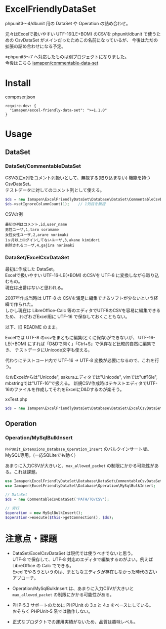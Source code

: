 ExcelFriendlyDataSet
===============

phpunit3～4/dbunit 用の DataSet や Operation の詰め合わせ。

元々はExcelで扱いやすい UTF-16(LE+BOM) のCSVを phpunit/dbunit で使うための CsvDataSet がメインだったためこの名前になっているが、
今後はただの拡張の詰め合わせになる予定。

※phpunit5～7 へ対応したものは別プロジェクトになりました。  
今後はこちら [iamapen/commentable-data-set](https://packagist.org/packages/iamapen/commentable-data-set)


Install
=======


composer.json

    require-dev: {
      "iamapen/excel-friendly-data-set": ">=1.1.0"
    }

Usage
=====

## DataSet

### DataSet/CommentableDataSet
CSVの左n列をコメント列扱いとして、無視する(取り込まない) 機能を持つ CsvDataSet。  
テストデータに対してのコメント列として使える。

```php
$ds = new Iamapen\ExcelFriendlyDataSet\Database\DataSet\CommentableCsvDataSet(",");
$ds->setIgnoreColumnCount(1);    // 1列目を無視
```

CSVの例
```csv
最初の列はコメント,id,user_name
男性ユーザ,1,taro soramame
女性女性ユーザ,2,arare norimaki
1ヶ月以上ログインしてないユーザ,3,akane kimidori
削除されるユーザ,4,gajira norimaki
```


### DataSet/ExcelCsvDataSet

最初に作成した DataSet。  
Excelで扱いやすい UTF-16-LE(+BOM) のCSVを UTF-8 に変換しながら取り込むもの。  
現在は出番はないと思われる。

2007年作成当時は UTF-8 の CSVを満足に編集できるソフトが少ないという経緯で作られた。  
しかし現在は LibreOffice-Calc 等のエディタでUTF8のCSVを容易に編集できるため、
わざわざExcel用に UTF-16 で保存しておくこともない。


以下、旧 README のまま。

Excelでは UTF-8 のcsvをまともに編集(とくに保存)ができないが、
UTF-16-LE(+BOM) にすれば「D&Dで開く」「Ctrl+S」で保存など比較的自然に編集でき、
テストデータにUnicode文字も使える。

代わりにテストコード内で UTF-16 -> UTF-8 変換が必要になるので、これを行う。


なおExcelからは"Unicode", sakuraエディタでは"Unicode", vimでは"utf16le", mbstringでは"UTF-16"で扱える。
新規CSV作成時はテキストエディタでUTF-16のファイルを作成してそれをExcelにD&Dするのが楽そう。

xxTest.php
```php
$ds = new Iamapen\ExcelFriendlyDataSet\Database\DataSet\ExcelCsvDataSet();
```


## Operation

### Operation/MySqlBulkInsert
`PHPUnit_Extensions_Database_Operation_Insert` のバルクインサート版。  
MySQL専用。(一応SQLiteでも動く)

あまりに入力CSVが大きいと、`max_allowed_packet` の制限にかかる可能性がある。これは課題。

```php
use Iamapen\ExcelFriendlyDataSet\Database\DataSet\CommentableCsvDataSet;
use Iamapen\ExcelFriendlyDataSet\Database\Operation\MySqlBulkInsert;

// DataSet
$ds = new CommentableCsvDataSet('PATH/TO/CSV');

// 実行
$operation = new MySqlBulkInsert();
$operation->execute($this->getConnection(), $ds);
```


# 注意点・課題
- DataSet/ExcelCsvDataSet は現代では使うべきでないと思う。  
  UTF-8 で保存して、UTF-8 対応のエディタで編集するのがよい。例えば LibreOffice の Calc でできる。  
  Excelでやろうというのは、まともなエディタが存在しなかった時代の古いアプローチ。

- Operation/MySqlBulkInsert は、あまりに入力CSVが大きいと `max_allowed_packet` の制限にかかる可能性がある。

- PHP-5.3 サポートのために PHPUnit の 3.x と 4.x をベースにしている。  
  おそらく PHPUnit-5 系では動作しない。

- 正式なプロダクトでの運用実績がないため、品質は趣味レベル。
